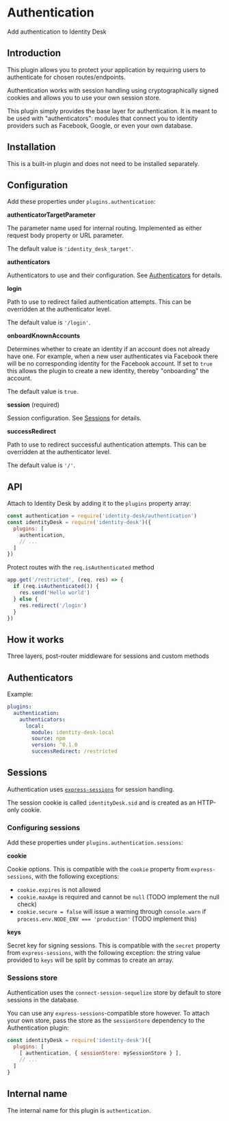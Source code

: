 # Authentication

Add authentication to Identity Desk

## Introduction

This plugin allows you to protect your application by requiring users to authenticate for chosen routes/endpoints.

Authentication works with session handling using cryptographically signed cookies and allows you to use your own session store.

This plugin simply provides the base layer for authentication. It is meant to be used with "authenticators": modules that connect you to identity providers such as Facebook, Google, or even your own database.

## Installation

This is a built-in plugin and does not need to be installed separately.

## Configuration

Add these properties under `plugins.authentication`:

**authenticatorTargetParameter**

The parameter name used for internal routing. Implemented as either request body property or URL parameter.

The default value is `'identity_desk_target'`.

**authenticators**

Authenticators to use and their configuration. See [Authenticators](#authenticators) for details.

**login**

Path to use to redirect failed authentication attempts. This can be overridden at the authenticator level.

The default value is `'/login'`.

**onboardKnownAccounts**

Determines whether to create an identity if an account does not already have one. For example, when a new user authenticates via Facebook there will be no corresponding identity for the Facebook account. If set to `true` this allows the plugin to create a new identity, thereby "onboarding" the account.

The default value is `true`.

**session** (required)

Session configuration. See [Sessions](#sessions) for details.

**successRedirect**

Path to use to redirect successful authentication attempts. This can be overridden at the authenticator level.

The default value is `'/'`.

## API

Attach to Identity Desk by adding it to the `plugins` property array:

```javascript
const authentication = require('identity-desk/authentication')
const identityDesk = require('identity-desk')({
  plugins: [
    authentication,
    // ...
  ]
})
```

Protect routes with the `req.isAuthenticated` method

```javascript
app.get('/restricted', (req, res) => {
  if (req.isAuthenticated()) {
    res.send('Hello world')
  } else {
    res.redirect('/login')
  }
})
```

## How it works

Three layers, post-router middleware for sessions and custom methods

## Authenticators

Example:

```yaml
plugins:
  authentication:
    authenticators:
      local:
        module: identity-desk-local
        source: npm
        version: ^0.1.0
        successRedirect: /restricted
```

## Sessions

Authentication uses [`express-sessions`](https://github.com/expressjs/session) for session handling.

The session cookie is called `identityDesk.sid` and is created as an HTTP-only cookie.

### Configuring sessions

Add these properties under `plugins.authentication.sessions`:

**cookie**

Cookie options. This is compatible with the `cookie` property from `express-sessions`, with the following exceptions:

  - `cookie.expires` is not allowed
  - `cookie.maxAge` is required and cannot be `null` (TODO implement the null check)
  - `cookie.secure = false` will issue a warning through `console.warn` if `process.env.NODE_ENV === 'production'` (TODO implement this)

**keys**

Secret key for signing sessions. This is compatible with the `secret` property from `express-sessions`, with the following exception: the string value provided to `keys` will be split by commas to create an array.

### Sessions store

Authentication uses the `connect-session-sequelize` store by default to store sessions in the database.

You can use any `express-sessions`-compatible store however. To attach your own store, pass the store as the `sessionStore` dependency to the Authentication plugin:

```javascript
const identityDesk = require('identity-desk')({
  plugins: [
    [ authentication, { sessionStore: mySessionStore } ],
    // ...
  ]
}
```

## Internal name

The internal name for this plugin is `authentication`.